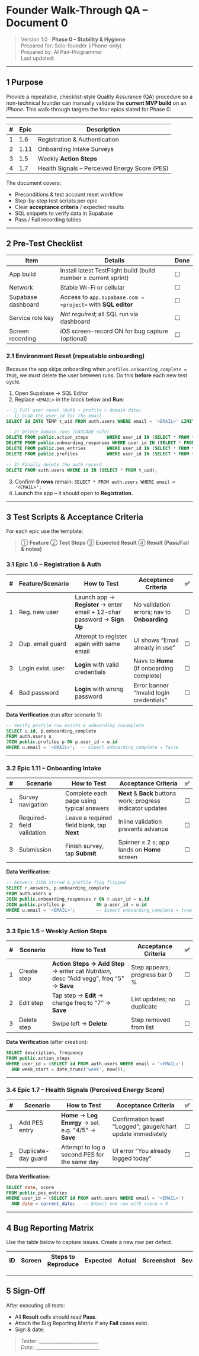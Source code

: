# Founder Walk-Through QA – Document 0

> Version 1.0 · **Phase 0 – Stability & Hygiene**\
> Prepared for: Solo-founder (iPhone-only)\
> Prepared by: AI Pair-Programmer\
> Last updated: <!-- yyyy-mm-dd will be filled by commit hook -->

---

## 1 Purpose

Provide a repeatable, checklist-style Quality Assurance (QA) procedure so a
non-technical founder can manually validate the **current MVP build** on an
_iPhone_. This walk-through targets the four epics slated for Phase 0:

---

| # | Epic | Description                                   |
|---|------|-----------------------------------------------|
| 1 | 1.6  | Registration & Authentication                 |
| 2 | 1.11 | Onboarding Intake Surveys                     |
| 3 | 1.5  | Weekly **Action Steps**                       |
| 4 | 1.7  | Health Signals – Perceived Energy Score (PES) |

The document covers:

- Preconditions & test account reset workflow
- Step-by-step test scripts per epic
- Clear **acceptance criteria** / expected results
- SQL snippets to verify data in Supabase
- Pass / Fail recording tables

---

## 2 Pre-Test Checklist

| Item               | Details                                                         | Done |
|--------------------|-----------------------------------------------------------------|------|
| App build          | Install latest TestFlight build (build number ≥ current sprint) | ☐    |
| Network            | Stable Wi-Fi or cellular                                        | ☐    |
| Supabase dashboard | Access to `app.supabase.com → <project>` with **SQL editor**    | ☐    |
| Service role key   | _Not required_; all SQL run via dashboard                       | ☐    |
| Screen recording   | iOS screen-record ON for bug capture (optional)                 | ☐    |

### 2.1 Environment Reset (repeatable onboarding)

Because the app skips onboarding when `profiles.onboarding_complete = TRUE`, we
must delete the user between runs. Do this **before** each new test cycle.

1. Open Supabase → SQL Editor
2. Replace `<EMAIL>` in the block below and **Run**:

```sql
-- 🔄 Full user reset (Auth + profile + domain data)
-- 1) Grab the user_id for the email
SELECT id INTO TEMP t_uid FROM auth.users WHERE email = '<EMAIL>' LIMIT 1;

-- 2) Delete domain rows (CASCADE safe)
DELETE FROM public.action_steps       WHERE user_id IN (SELECT * FROM t_uid);
DELETE FROM public.onboarding_responses WHERE user_id IN (SELECT * FROM t_uid);
DELETE FROM public.pes_entries        WHERE user_id IN (SELECT * FROM t_uid);
DELETE FROM public.profiles           WHERE user_id IN (SELECT * FROM t_uid);

-- 3) Finally delete the auth record
DELETE FROM auth.users WHERE id IN (SELECT * FROM t_uid);
```

3. Confirm **0 rows** remain:
   `SELECT * FROM auth.users WHERE email = '<EMAIL>';`
4. Launch the app – it should open to **Registration**.

---

## 3 Test Scripts & Acceptance Criteria

For each epic use the template:

> ① **Feature** ② **Test Steps** ③ **Expected Result** ④ **Result (Pass/Fail &
> notes)**

### 3.1 Epic 1.6 – Registration & Auth

| # | Feature/Scenario  | How to Test                                                              | Acceptance Criteria                         | ✅ |
|---|-------------------|--------------------------------------------------------------------------|---------------------------------------------|----|
| 1 | Reg. new user     | Launch app → **Register** → enter email + 12-char password → **Sign Up** | No validation errors; nav to **Onboarding** | ☐  |
| 2 | Dup. email guard  | Attempt to register again with same email                                | UI shows “Email already in use”             | ☐  |
| 3 | Login exist. user | **Login** with valid credentials                                         | Navs to **Home** (if onboarding complete)   | ☐  |
| 4 | Bad password      | **Login** with wrong password                                            | Error banner “Invalid login credentials”    | ☐  |

**Data Verification** (run after scenario 1):

```sql
-- Verify profile row exists & onboarding incomplete
SELECT u.id, p.onboarding_complete
FROM auth.users u
JOIN public.profiles p ON p.user_id = u.id
WHERE u.email = '<EMAIL>';  -- Expect onboarding_complete = false
```

---

### 3.2 Epic 1.11 – Onboarding Intake

| # | Scenario                  | How to Test                                | Acceptance Criteria                                          | ✅  |
|---|---------------------------|--------------------------------------------|--------------------------------------------------------------|-----|
| 1 | Survey navigation         | Complete each page using typical answers   | **Next** & **Back** buttons work; progress indicator updates | ☐   |
| 2 | Required-field validation | Leave a required field blank, tap **Next** | Inline validation prevents advance                           | ☐   |
| 3 | Submission                | Finish survey, tap **Submit**              | Spinner ≤ 2 s; app lands on **Home** screen                  | ☐   |

**Data Verification**:

```sql
-- Answers JSON stored & profile flag flipped
SELECT r.answers, p.onboarding_complete
FROM auth.users u
JOIN public.onboarding_responses r ON r.user_id = u.id
JOIN public.profiles p            ON p.user_id = u.id
WHERE u.email = '<EMAIL>';        -- Expect onboarding_complete = true
```

---

### 3.3 Epic 1.5 – Weekly Action Steps

| # | Scenario    | How to Test                                                                               | Acceptance Criteria            | ✅ |
|---|-------------|-------------------------------------------------------------------------------------------|--------------------------------|----|
| 1 | Create step | **Action Steps → Add Step** → enter cat _Nutrition_, desc “Add vegg”, freq “5” → **Save** | Step appears; progress bar 0 % | ☐  |
| 2 | Edit step   | Tap step → **Edit** → change freq to “7” → **Save**                                       | List updates; no duplicate     | ☐  |
| 3 | Delete step | Swipe left → **Delete**                                                                   | Step removed from list         | ☐  |

**Data Verification** (after creation):

```sql
SELECT description, frequency
FROM public.action_steps
WHERE user_id = (SELECT id FROM auth.users WHERE email = '<EMAIL>')
  AND week_start = date_trunc('week', now());
```

---

### 3.4 Epic 1.7 – Health Signals (Perceived Energy Score)

| # | Scenario            | How to Test                                               | Acceptance Criteria                                      | ✅ |
|---|---------------------|-----------------------------------------------------------|----------------------------------------------------------|----|
| 1 | Add PES entry       | **Home** → **Log Energy** → sel. e.g. "4/5" → **Save** | Confirmation toast "Logged"; gauge/chart update immediately | ☐  |
| 2 | Duplicate-day guard | Attempt to log a second PES for the same day              | UI error "You already logged today"                      | ☐  |

**Data Verification**:

```sql
SELECT date, score
FROM public.pes_entries
WHERE user_id = (SELECT id FROM auth.users WHERE email = '<EMAIL>')
  AND date = current_date;   -- Expect one row with score = 4
```

---

## 4 Bug Reporting Matrix

Use the table below to capture issues. Create a new row per defect.

| ID | Screen | Steps to Reproduce | Expected | Actual | Screenshot | Severity |
| -- | ------ | ------------------ | -------- | ------ | ---------- | -------- |

---

## 5 Sign-Off

After executing all tests:

- All **Result** cells should read **Pass**.
- Attach the Bug Reporting Matrix if any **Fail** cases exist.
- Sign & date:

> _Tester_: _________________________\
> _Date_: ___________________________
